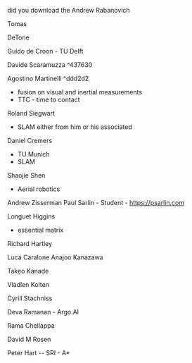 did you download the Andrew Rabanovich

Tomas

DeTone

Guido de Croon - TU Delft

Davide Scaramuzza ^437630

Agostino Martinelli  ^ddd2d2
- fusion on visual and inertial measurements
- TTC - time to contact

Roland Siegwart
- SLAM either from him or his associated

Daniel Cremers
- TU Munich
- SLAM

Shaojie Shen
- Aerial robotics


Andrew Zisserman
Paul Sarlin - Student -  https://psarlin.com


Longuet Higgins 
- essential matrix 


Richard Hartley

Luca Caralone
Anajoo Kanazawa

Takeo Kanade


Vladlen Kolten

Cyrill Stachniss


Deva Ramanan  - Argo.AI


Rama Chellappa 

David M Rosen



Peter Hart -- SRI - A*